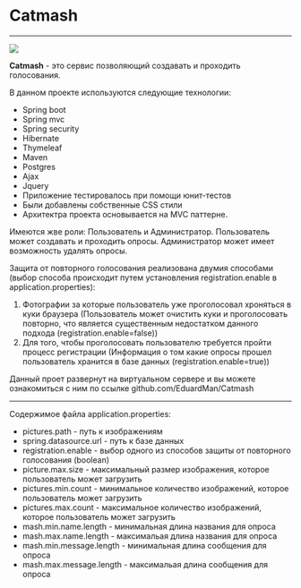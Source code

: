 # Catmash
---

![](https://eduardprojects.me/java/catmash/favicon_150x150.ico)



**Catmash** - это сервис позволяющий создавать и проходить голосования.

В данном проекте используются следующие технологии:

+ Spring boot
+ Spring mvc
+ Spring security
+ Hibernate
+ Thymeleaf
+ Maven
+ Postgres
+ Ajax
+ Jquery
+ Приложение тестировалось при помощи юнит-тестов
+ Были добавлены собственные CSS стили
+ Архитектра проекта основывается на MVC паттерне.

Имеются жве роли: Пользователь и Администратор. Пользователь может создавать и проходить опросы. Администратор может имеет возможность удалять опросы. 

Защита от повторного голосования реализована двумия способами (выбор способа происходит путем установления registration.enable в application.properties):

1. Фотографии за которые пользователь уже проголосовал хроняться в куки браузера (Пользователь может очистить куки и проголосовать повторно, что является существенным недостатком данного подхода (registration.enable=false))
2. Для того, чтобы проголосовать пользователю требуется пройти процесс регистрации (Информация о том какие опросы прошел пользователь хранится в базе данных (registration.enable=true))

Данный проет развернут на виртуальном сервере и вы можете ознакомиться с ним по ссылке github.com/EduardMan/Catmash

---

Содержимое файла application.properties:

+ pictures.path - путь к изображениям
+ spring.datasource.url - путь к базе данных
+ registration.enable - выбор одного из способов защиты от повторного голосования (boolean)
+ picture.max.size - максимальный размер изображения, которое пользователь может загрузить
+ pictures.min.count - минимальное количество изображений, которое пользователь может загрузить
+ pictures.max.count - максимальное количество изображений, которое пользователь может загрузить
+ mash.min.name.length - минимальная длина названия для опроса
+ mash.max.name.length - максимальая длина названия для опроса
+ mash.min.message.length - минимальная длина сообщения для опроса
+ mash.max.message.length - максимальая длина сообщения для опроса
